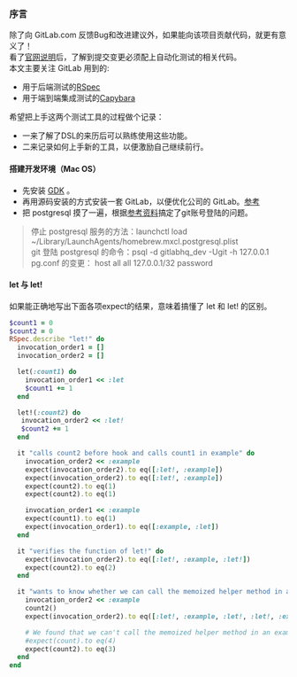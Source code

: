 ### 序言

除了向 GitLab.com 反馈Bug和改进建议外，如果能向该项目贡献代码，就更有意义了！  
看了[官网说明](https://docs.gitlab.com/ce/development/)后，了解到提交变更必须配上自动化测试的相关代码。  
本文主要关注 GitLab 用到的:  
* 用于后端测试的[RSpec](https://github.com/rspec/rspec-rails/)
* 用于端到端集成测试的[Capybara](https://github.com/teamcapybara/capybara)

希望把上手这两个测试工具的过程做个记录：
* 一来了解了DSL的来历后可以熟练使用这些功能。
* 二来记录如何上手新的工具，以便激励自己继续前行。

#### 搭建开发环境（Mac OS）
* 先安装 [GDK](https://gitlab.com/gitlab-org/gitlab-development-kit/blob/master/doc/prepare.md#macos) 。
* 再用源码安装的方式安装一套 GitLab，以便优化公司的 GitLab。[参考](https://github.com/WebEntity/Installation-guide-for-GitLab-on-OS-X)
* 把 postgresql 摸了一遍，根据[参考资料](https://www.lijiaocn.com/%E6%8A%80%E5%B7%A7/2018/09/28/postgres-user-manage.html)搞定了git账号登陆的问题。
> 停止 postgresql 服务的方法：launchctl load ~/Library/LaunchAgents/homebrew.mxcl.postgresql.plist  
> git 登陆 postgresql 的命令：psql -d gitlabhq_dev -Ugit -h 127.0.0.1  
> pg.conf 的变更： host    all             all             127.0.0.1/32            password  

#### let 与 let!  

如果能正确地写出下面各项expect的结果，意味着搞懂了 let 和 let! 的区别。 

```ruby
$count1 = 0
$count2 = 0
RSpec.describe "let!" do
  invocation_order1 = []
  invocation_order2 = []

  let(:count1) do
    invocation_order1 << :let
    $count1 += 1
  end

  let!(:count2) do
   invocation_order2 << :let!
   $count2 += 1
  end

  it "calls count2 before hook and calls count1 in example" do
    invocation_order2 << :example
    expect(invocation_order2).to eq([:let!, :example])
    expect(invocation_order2).to eq([:let!, :example])
    expect(count2).to eq(1)
    expect(count2).to eq(1)

    invocation_order1 << :example
    expect(count1).to eq(1)
    expect(invocation_order1).to eq([:example, :let])
  end

  it "verifies the function of let!" do
    expect(invocation_order2).to eq([:let!, :example, :let!])
    expect(count2).to eq(2)
  end

  it "wants to know whether we can call the memoized helper method in an example" do
    invocation_order2 << :example
    count2()
    expect(invocation_order2).to eq([:let!, :example, :let!, :let!, :example])

    # We found that we can't call the memoized helper method in an example by ourselves"
    #expect(count).to eq(4)
    expect(count2).to eq(3)
  end
end
```


